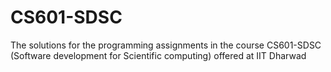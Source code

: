 # CS601-SDSC
The solutions for the programming assignments in the course CS601-SDSC (Software development for Scientific computing) offered at IIT Dharwad
